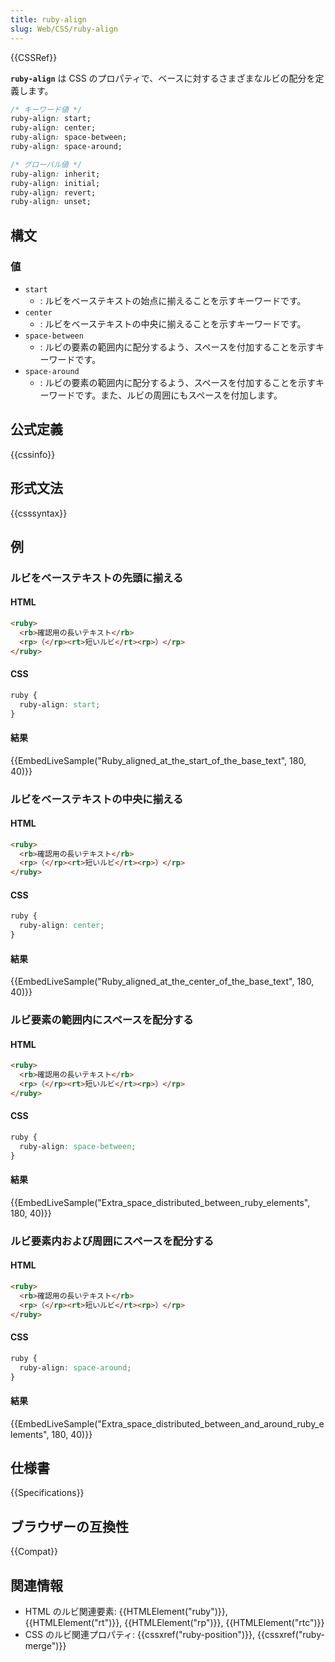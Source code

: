 ```yaml
---
title: ruby-align
slug: Web/CSS/ruby-align
---
```


{{CSSRef}}

**`ruby-align`** は CSS のプロパティで、ベースに対するさまざまなルビの配分を定義します。

```css
/* キーワード値 */
ruby-align: start;
ruby-align: center;
ruby-align: space-between;
ruby-align: space-around;

/* グローバル値 */
ruby-align: inherit;
ruby-align: initial;
ruby-align: revert;
ruby-align: unset;
```

## 構文

### 値

- `start`
  - : ルビをベーステキストの始点に揃えることを示すキーワードです。
- `center`
  - : ルビをベーステキストの中央に揃えることを示すキーワードです。
- `space-between`
  - : ルビの要素の範囲内に配分するよう、スペースを付加することを示すキーワードです。
- `space-around`
  - : ルビの要素の範囲内に配分するよう、スペースを付加することを示すキーワードです。また、ルビの周囲にもスペースを付加します。

## 公式定義

{{cssinfo}}

## 形式文法

{{csssyntax}}

## 例

<h3 id="Ruby_aligned_at_the_start_of_the_base_text">ルビをベーステキストの先頭に揃える</h3>

#### HTML

```html
<ruby>
  <rb>確認用の長いテキスト</rb>
  <rp>（</rp><rt>短いルビ</rt><rp>）</rp>
</ruby>
```

#### CSS

```css
ruby {
  ruby-align: start;
}
```

#### 結果

{{EmbedLiveSample("Ruby_aligned_at_the_start_of_the_base_text", 180, 40)}}

<h3 id="Ruby_aligned_at_the_center_of_the_base_text">ルビをベーステキストの中央に揃える</h3>

#### HTML

```html
<ruby>
  <rb>確認用の長いテキスト</rb>
  <rp>（</rp><rt>短いルビ</rt><rp>）</rp>
</ruby>
```

#### CSS

```css
ruby {
  ruby-align: center;
}
```

#### 結果

{{EmbedLiveSample("Ruby_aligned_at_the_center_of_the_base_text", 180, 40)}}

<h3 id="Extra_space_distributed_between_ruby_elements">ルビ要素の範囲内にスペースを配分する</h3>

#### HTML

```html
<ruby>
  <rb>確認用の長いテキスト</rb>
  <rp>（</rp><rt>短いルビ</rt><rp>）</rp>
</ruby>
```

#### CSS

```css
ruby {
  ruby-align: space-between;
}
```

#### 結果

{{EmbedLiveSample("Extra_space_distributed_between_ruby_elements", 180, 40)}}

<h3 id="Extra_space_distributed_between_and_around_ruby_elements">ルビ要素内および周囲にスペースを配分する</h3>

#### HTML

```html
<ruby>
  <rb>確認用の長いテキスト</rb>
  <rp>（</rp><rt>短いルビ</rt><rp>）</rp>
</ruby>
```

#### CSS

```css
ruby {
  ruby-align: space-around;
}
```

#### 結果

{{EmbedLiveSample("Extra_space_distributed_between_and_around_ruby_elements", 180, 40)}}

## 仕様書

{{Specifications}}

## ブラウザーの互換性

{{Compat}}

## 関連情報

- HTML のルビ関連要素: {{HTMLElement("ruby")}}, {{HTMLElement("rt")}}, {{HTMLElement("rp")}}, {{HTMLElement("rtc")}}
- CSS のルビ関連プロパティ: {{cssxref("ruby-position")}}, {{cssxref("ruby-merge")}}
